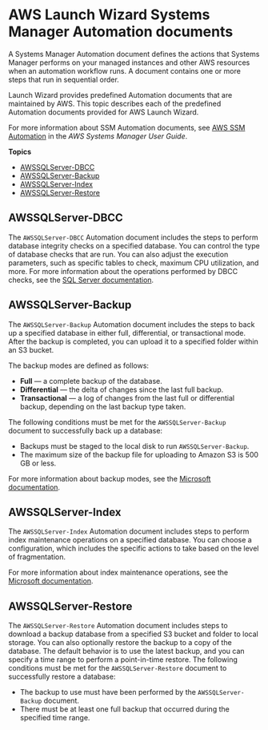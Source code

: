 # AWS Launch Wizard Systems Manager Automation documents<a name="launch-wizard-sql-provided-runbooks"></a>

A Systems Manager Automation document defines the actions that Systems Manager performs on your managed instances and other AWS resources when an automation workflow runs\. A document contains one or more steps that run in sequential order\.

Launch Wizard provides predefined Automation documents that are maintained by AWS\. This topic describes each of the predefined Automation documents provided for AWS Launch Wizard\.

For more information about SSM Automation documents, see [AWS SSM Automation](https://docs.aws.amazon.com/systems-manager/latest/userguide/systems-manager-automation.html) in the *AWS Systems Manager User Guide*\.

**Topics**
+ [AWSSQLServer\-DBCC](#launch-wizard-sql-runbooks-sqldbcc)
+ [AWSSQLServer\-Backup](#launch-wizard-sql-runbooks-sqlbackup)
+ [AWSSQLServer\-Index](#launch-wizard-sql-runbooks-sqlindex)
+ [AWSSQLServer\-Restore](#launch-wizard-sql-runbooks-sqlrestore)

## AWSSQLServer\-DBCC<a name="launch-wizard-sql-runbooks-sqldbcc"></a>

The `AWSSQLServer-DBCC` Automation document includes the steps to perform database integrity checks on a specified database\. You can control the type of database checks that are run\. You can also adjust the execution parameters, such as specific tables to check, maximum CPU utilization, and more\. For more information about the operations performed by DBCC checks, see the [SQL Server documentation](https://www.sqlservercentral.com/blogs/how-to-run-dbcc-checkdb-to-check-sql-database-integrity)\.

## AWSSQLServer\-Backup<a name="launch-wizard-sql-runbooks-sqlbackup"></a>

The `AWSSQLServer-Backup` Automation document includes the steps to back up a specified database in either full, differential, or transactional mode\. After the backup is completed, you can upload it to a specified folder within an S3 bucket\. 

The backup modes are defined as follows:
+ **Full** — a complete backup of the database\.
+ **Differential** — the delta of changes since the last full backup\.
+ **Transactional** — a log of changes from the last full or differential backup, depending on the last backup type taken\.

The following conditions must be met for the `AWSSQLServer-Backup` document to successfully back up a database:
+ Backups must be staged to the local disk to run `AWSSQLServer-Backup`\. 
+ The maximum size of the backup file for uploading to Amazon S3 is 500 GB or less\.

For more information about backup modes, see the [Microsoft documentation](https://docs.microsoft.com/en-us/sql/relational-databases/backup-restore/backup-overview-sql-server?view=sql-server-ver15)\.

## AWSSQLServer\-Index<a name="launch-wizard-sql-runbooks-sqlindex"></a>

The `AWSSQLServer-Index` Automation document includes steps to perform index maintenance operations on a specified database\. You can choose a configuration, which includes the specific actions to take based on the level of fragmentation\. 

For more information about index maintenance operations, see the [Microsoft documentation](https://docs.microsoft.com/en-us/sql/relational-databases/indexes/clustered-and-nonclustered-indexes-described?view=sql-server-ver15)\.

## AWSSQLServer\-Restore<a name="launch-wizard-sql-runbooks-sqlrestore"></a>

The `AWSSQLServer-Restore` Automation document includes steps to download a backup database from a specified S3 bucket and folder to local storage\. You can also optionally restore the backup to a copy of the database\. The default behavior is to use the latest backup, and you can specify a time range to perform a point\-in\-time restore\. The following conditions must be met for the `AWSSQLServer-Restore` document to successfully restore a database:
+ The backup to use must have been performed by the `AWSSQLServer-Backup` document\.
+ There must be at least one full backup that occurred during the specified time range\.